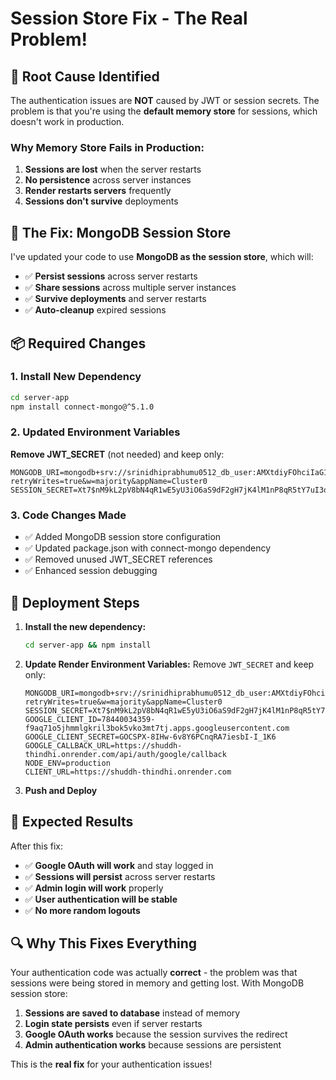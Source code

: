 # Session Store Fix - The Real Problem!

## 🎯 **Root Cause Identified**

The authentication issues are **NOT** caused by JWT or session secrets. The problem is that you're using the **default memory store** for sessions, which doesn't work in production.

### **Why Memory Store Fails in Production:**
1. **Sessions are lost** when the server restarts
2. **No persistence** across server instances
3. **Render restarts servers** frequently
4. **Sessions don't survive** deployments

## 🔧 **The Fix: MongoDB Session Store**

I've updated your code to use **MongoDB as the session store**, which will:
- ✅ **Persist sessions** across server restarts
- ✅ **Share sessions** across multiple server instances
- ✅ **Survive deployments** and server restarts
- ✅ **Auto-cleanup** expired sessions

## 📦 **Required Changes**

### 1. Install New Dependency
```bash
cd server-app
npm install connect-mongo@^5.1.0
```

### 2. Updated Environment Variables
**Remove JWT_SECRET** (not needed) and keep only:
```
MONGODB_URI=mongodb+srv://srinidhiprabhumu0512_db_user:AMXtdiyFOhciIaG1@cluster0.gywbz3m.mongodb.net/?retryWrites=true&w=majority&appName=Cluster0
SESSION_SECRET=Xt7$nM9kL2pV8bN4qR1wE5yU3iO6aS9dF2gH7jK4lM1nP8qR5tY7uI3oA6sD9fG2
```

### 3. Code Changes Made
- ✅ Added MongoDB session store configuration
- ✅ Updated package.json with connect-mongo dependency
- ✅ Removed unused JWT_SECRET references
- ✅ Enhanced session debugging

## 🚀 **Deployment Steps**

1. **Install the new dependency:**
   ```bash
   cd server-app && npm install
   ```

2. **Update Render Environment Variables:**
   Remove `JWT_SECRET` and keep only:
   ```
   MONGODB_URI=mongodb+srv://srinidhiprabhumu0512_db_user:AMXtdiyFOhciIaG1@cluster0.gywbz3m.mongodb.net/?retryWrites=true&w=majority&appName=Cluster0
   SESSION_SECRET=Xt7$nM9kL2pV8bN4qR1wE5yU3iO6aS9dF2gH7jK4lM1nP8qR5tY7uI3uI6oA1sD5fG2
   GOOGLE_CLIENT_ID=78440034359-f9aq71o5jhmmlgkril3bok5vko3mt7tj.apps.googleusercontent.com
   GOOGLE_CLIENT_SECRET=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
   GOOGLE_CALLBACK_URL=https://shuddh-thindhi.onrender.com/api/auth/google/callback
   NODE_ENV=production
   CLIENT_URL=https://shuddh-thindhi.onrender.com
   ```

3. **Push and Deploy**

## 🎯 **Expected Results**

After this fix:
- ✅ **Google OAuth will work** and stay logged in
- ✅ **Sessions will persist** across server restarts
- ✅ **Admin login will work** properly
- ✅ **User authentication will be stable**
- ✅ **No more random logouts**

## 🔍 **Why This Fixes Everything**

Your authentication code was actually **correct** - the problem was that sessions were being stored in memory and getting lost. With MongoDB session store:

1. **Sessions are saved to database** instead of memory
2. **Login state persists** even if server restarts
3. **Google OAuth works** because the session survives the redirect
4. **Admin authentication works** because sessions are persistent

This is the **real fix** for your authentication issues!